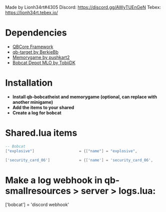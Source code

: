 Made by Lionh34rt#4305
Discord: https://discord.gg/AWyTUEnGeN
Tebex: https://lionh34rt.tebex.io/

# Dependencies
* [QBCore Framework](https://github.com/qbcore-framework)
* [qb-target by BerkieBb](https://github.com/BerkieBb/qb-target)
* [Memorygame by pushkart2](https://github.com/pushkart2/memorygame)
* [Bobcat Depot MLO by TobiiDK](https://www.patreon.com/tobiidk)

# Installation
* **Install qb-bobcatheist and memorygame (optional, can replace with another minigame)**
* **Add the items to your shared**
* **Create a log for bobcat**

# Shared.lua items
```lua
-- Bobcat
["explosive"] 					 = {["name"] = "explosive", 					["label"] = "Explosive", 				["weight"] = 5000, 		["type"] = "item", 		["image"] = "explosive.png", 			["unique"] = false, 	["useable"] = true, 	["shouldClose"] = true,	   	["combinable"] = nil,   	["description"] = "An improvised explosive of fireworks and thermite"},

['security_card_06'] 			 = {['name'] = 'security_card_06', 			  	['label'] = 'Security Card Red', 		['weight'] = 0, 		['type'] = 'item', 		['image'] = 'security_card_06.png', 	['unique'] = false, 	['useable'] = true, 	['shouldClose'] = true,	   ['combinable'] = nil,   ['description'] = 'A security card... I wonder what it goes to'},

```

# Make a log webhook in qb-smallresources > server > logs.lua:
['bobcat'] = 'discord webhook'
